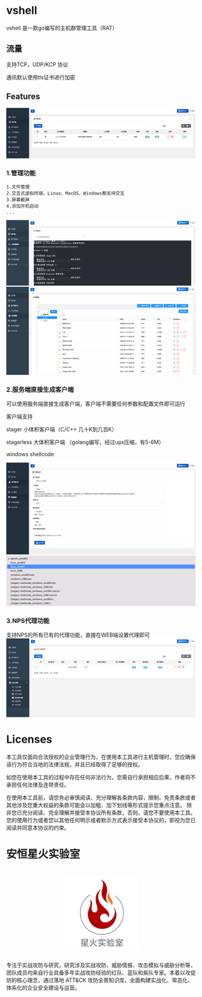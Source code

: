# vshell

vshell 是一款go编写的主机群管理工具（RAT）

## 流量
支持TCP，UDP/KCP 协议

通讯默认使用tls证书进行加密

## Features
![](img/README/web.jpg)

### 1.管理功能
```
1.文件管理
2.交互式虚拟终端，Linux、MacOS、Windows都支持交互
3.屏幕截屏
4.添加开机启动
...
```
![](img/README/terminal.png)
![](img/README/filemanager.png)

### 2.服务端直接生成客户端
可以使用服务端直接生成客户端，客户端不需要任何参数和配置文件即可运行

客户端支持

stager 小体积客户端（C/C++ 几十K到几百K）

stagerless 大体积客户端 （golang编写，经过upx压缩，有5-6M）

windows shellcode

![](img/README/download.jpg)
![](img/README/type.jpg)

### 3.NPS代理功能

支持NPS的所有已有的代理功能，直接在WEB端设置代理即可
![](img/README/proxy.png)



# Licenses
本工具仅面向合法授权的企业管理行为，在使用本工具进行主机管理时，您应确保该行为符合当地的法律法规，并且已经取得了足够的授权。

如您在使用本工具的过程中存在任何非法行为，您需自行承担相应后果，作者将不承担任何法律及连带责任。

在使用本工具前，请您务必审慎阅读、充分理解各条款内容，限制、免责条款或者其他涉及您重大权益的条款可能会以加粗、加下划线等形式提示您重点注意。 除非您已充分阅读、完全理解并接受本协议所有条款，否则，请您不要使用本工具。您的使用行为或者您以其他任何明示或者默示方式表示接受本协议的，即视为您已阅读并同意本协议的约束。


# 安恒星火实验室

<h1 align="center">
  <img src="img/README/starfile.jpeg" alt="starfile" width="200px">
  <br>
</h1>
专注于实战攻防与研究，研究涉及实战攻防、威胁情报、攻击模拟与威胁分析等，团队成员均来自行业具备多年实战攻防经验的红队、蓝队和紫队专家。本着以攻促防的核心理念，通过落地 ATT&CK 攻防全景知识库，全面构建实战化、常态化、体系化的企业安全建设与运营。

